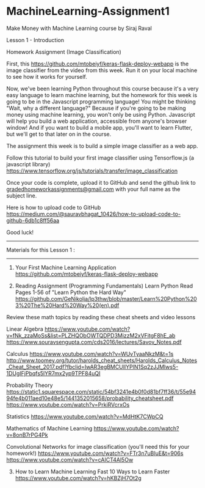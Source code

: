 # MachineLearning-Assignment1
Make Money with Machine Learning course by Siraj Raval

Lesson 1 - Introduction

Homework Assignment (Image Classification)

First, this https://github.com/mtobeiyf/keras-flask-deploy-webapp  is the image classifier from the video from this week. Run it on your local machine to see how it works for yourself.

Now, we've been learning Python throughout this course because it's a very easy language to learn machine learning, but the homework for this week is going to be in the Javascript programming language! You might be thinking "Wait, why a different language?" Because if you're going to be making money using machine learning, you won't only be using Python. Javascript will help you build a web application, accessible from anyone's browser window! And if you want to build a mobile app, you'll want to learn Flutter, but we'll get to that later on in the course. 

The assignment this week is to build a simple image classifier as a web app. 

Follow this tutorial to build your first image classifier using Tensorflow.js (a javascript library) https://www.tensorflow.org/js/tutorials/transfer/image_classification 

Once your code is complete, upload it to GitHub and send the github link to gradedhomeworkassignments@gmail.com with your full name as the subject line. 

Here is how to upload code to GitHub https://medium.com/@sauravbhagat_10426/how-to-upload-code-to-github-6db1c8ff56aa  

Good luck! 

______________________________________________________________________________________________________________________________________


Materials for this Lesson 1 :
___________________________

1) Your First Machine Learning Application https://github.com/mtobeiyf/keras-flask-deploy-webapp

2) Reading Assignment (Programming Fundamentals)
Learn Python 
Read Pages 1-56 of "Learn Python the Hard Way" https://github.com/GeNikolja/lp3thw/blob/master/Learn%20Python%203%20The%20Hard%20Way%20(en).pdf  

Review these math topics by reading these cheat sheets and video lessons

Linear Algebra 
https://www.youtube.com/watch?v=fNk_zzaMoSs&list=PLZHQObOWTQDPD3MizzM2xVFitgF8hE_ab 
https://www.souravsengupta.com/cds2016/lectures/Savov_Notes.pdf 

Calculus
https://www.youtube.com/watch?v=WUvTyaaNkzM&t=1s 
http://www.toomey.org/tutor/harolds_cheat_sheets/Harolds_Calculus_Notes_Cheat_Sheet_2017.pdf?fbclid=IwAR3egBMCUlIYPlN1Sq2zJJMlws5-1DUgIFjPbqfs5lYR7mx2yp9TPF84uQI 

Probability Theory 
https://static1.squarespace.com/static/54bf3241e4b0f0d81bf7ff36/t/55e9494fe4b011aed10e48e5/1441352015658/probability_cheatsheet.pdf 
https://www.youtube.com/watch?v=PrkiRVcrxOs 

Statistics
https://www.youtube.com/watch?v=MdHtK7CWpCQ 

Mathematics of Machine Learning 
https://www.youtube.com/watch?v=8onB7rPG4Pk 

Convolutional Networks for image classification (you'll need this for your homework!)
https://www.youtube.com/watch?v=FTr3n7uBIuE&t=906s 
https://www.youtube.com/watch?v=cAICT4Al5Ow 

3) How to Learn Machine Learning Fast
10 Ways to Learn Faster
https://www.youtube.com/watch?v=hKBZjH7Ot2g

